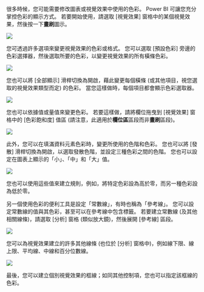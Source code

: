 很多時候，您可能需要修改圖表或視覺效果中使用的色彩。 Power BI 可讓您充分掌控色彩的顯示方式。 若要開始使用，請選取 [視覺效果] 窗格中的某個視覺效果，然後按一下**畫刷**圖示。

![](media/3-9a-modifying-colors/3-9a_1.png)

您可透過許多選項來變更視覺效果的色彩或格式。 您可以選取 [預設色彩] 旁邊的色彩選擇器，然後選取所要的色彩，以變更視覺效果的所有橫條色彩。

![](media/3-9a-modifying-colors/3-9a_2.png)

您也可以將 [全部顯示] 滑桿切換為開啟，藉此變更每個橫條 (或其他項目，視您選取的視覺效果類型而定) 的色彩。 當您這樣做時，每個項目都會顯示色彩選取器。

![](media/3-9a-modifying-colors/3-9a_3.png)

您也可以依據值或量值來變更色彩。 若要這樣做，請將欄位拖曳到 [視覺效果] 窗格中的 [色彩飽和度] 值區 (請注意，此適用於**欄位區**區段而非**畫刷**區段)。

![](media/3-9a-modifying-colors/3-9a_4.png)

此外，您可以在填滿資料元素色彩時，變更所使用的色階和色彩。 您也可以將 [發散] 滑桿切換為開啟，以選取發散色階，並設定三種色彩之間的色階。 您也可以設定在圖表上顯示的「小」、「中」和「大」值。

![](media/3-9a-modifying-colors/3-9a_5.png)

您也可以使用這些值來建立規則，例如，將特定色彩設為高於零，而另一種色彩設為低於零。

另一個使用色彩的便利工具是設定「常數線」，有時也稱為「參考線」。 您可以設定常數線的值與其色彩，甚至可以在參考線中包含標籤。 若要建立常數線 (及其他相關線條)，請選取 [分析] 窗格 (類似放大鏡)，然後展開 [參考線] 區段。

![](media/3-9a-modifying-colors/3-9a_6.png)

您可以為視覺效果建立的許多其他線條 (也位於 [分析] 窗格中)，例如線下限、線上限、平均線、中線和百分位數線。

![](media/3-9a-modifying-colors/3-9a_7.png)

最後，您可以建立個別視覺效果的框線；如同其他控制項，您也可以指定該框線的色彩。

